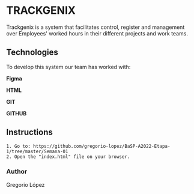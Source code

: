 # TRACKGENIX
Trackgenix is a system that facilitates control, register and management over Employees' worked hours in their different projects and work teams.

## Technologies
To develop this system our team has worked with:

**Figma**

**HTML**

**GIT**

**GITHUB**

## Instructions
```
1. Go to: https://github.com/gregorio-lopez/BaSP-A2022-Etapa-1/tree/master/Semana-01
2. Open the "index.html" file on your browser.
```
### Author 
Gregorio López
